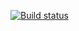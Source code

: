 [![Build status](https://ci.appveyor.com/api/projects/status/pn5wgjg58wd5snku/branch/master?svg=true)](https://ci.appveyor.com/project/fattota/postmanecho/branch/master)